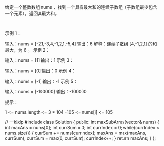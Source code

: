 给定一个整数数组 nums ，找到一个具有最大和的连续子数组（子数组最少包含一个元素），返回其最大和。

 

示例 1：

输入：nums = [-2,1,-3,4,-1,2,1,-5,4]
输出：6
解释：连续子数组 [4,-1,2,1] 的和最大，为 6 。
示例 2：

输入：nums = [1]
输出：1
示例 3：

输入：nums = [0]
输出：0
示例 4：

输入：nums = [-1]
输出：-1
示例 5：

输入：nums = [-100000]
输出：-100000
 

提示：

1 <= nums.length <= 3 * 104
-105 <= nums[i] <= 105


// 一维dp
#include <algorithm>
class Solution {
public:
    int maxSubArray(vector<int>& nums) {
        int maxAns = nums[0];
        int currSum = 0;
        int currIndex = 0;
        while(currIndex < nums.size()) {
            currSum += nums[currIndex];
            maxAns = max(maxAns, currSum);
            currSum = max(0, currSum);
            currIndex++;
        }
        return maxAns;
    }
};